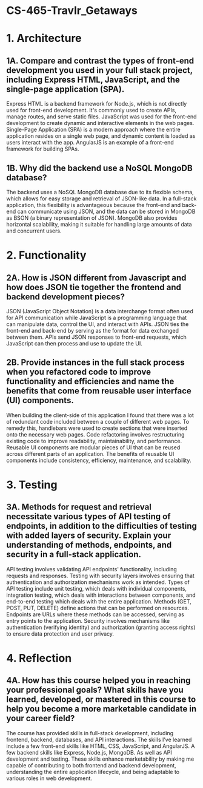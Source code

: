 # CS-465-Travlr_Getaways

# 1. Architecture

## 1A. Compare and contrast the types of front-end development you used in your full stack project, including Express HTML, JavaScript, and the single-page application (SPA).

Express HTML is a backend framework for Node.js, which is not directly used for front-end development. It's commonly used to create APIs, manage routes, and serve static files. JavaScript was used for the front-end development to create dynamic and interactive elements in the web pages. Single-Page Application (SPA) is a modern approach where the entire application resides on a single web page, and dynamic content is loaded as users interact with the app. AngularJS is an example of a front-end framework for building SPAs.

## 1B. Why did the backend use a NoSQL MongoDB database?

The backend uses a NoSQL MongoDB database due to its flexible schema, which allows for easy storage and retrieval of JSON-like data. In a full-stack application, this flexibility is advantageous because the front-end and back-end can communicate using JSON, and the data can be stored in MongoDB as BSON (a binary representation of JSON). MongoDB also provides horizontal scalability, making it suitable for handling large amounts of data and concurrent users.

# 2. Functionality

## 2A. How is JSON different from Javascript and how does JSON tie together the frontend and backend development pieces?

JSON (JavaScript Object Notation) is a data interchange format often used for API communication while JavaScript is a programming language that can manipulate data, control the UI, and interact with APIs. JSON ties the front-end and back-end by serving as the format for data exchanged between them. APIs send JSON responses to front-end requests, which JavaScript can then process and use to update the UI.

## 2B. Provide instances in the full stack process when you refactored code to improve functionality and efficiencies and name the benefits that come from reusable user interface (UI) components.

When building the client-side of this application I found that there was a lot of redundant code included between a couple of different web pages. To remedy this, handlebars were used to create sections that were inserted onto the necessary web pages. Code refactoring involves restructuring existing code to improve readability, maintainability, and performance. Reusable UI components are modular pieces of UI that can be reused across different parts of an application. The benefits of reusable UI components include consistency, efficiency, maintenance, and scalability.

# 3. Testing

## 3A. Methods for request and retrieval necessitate various types of API testing of endpoints, in addition to the difficulties of testing with added layers of security. Explain your understanding of methods, endpoints, and security in a full-stack application.

API testing involves validating API endpoints' functionality, including requests and responses.
Testing with security layers involves ensuring that authentication and authorization mechanisms work as intended. Types of API testing include unit testing, which deals with individual components, integration testing, which deals with interactions between components, and end-to-end testing which deals with the entire application. Methods (GET, POST, PUT, DELETE) define actions that can be performed on resources. Endpoints are URLs where these methods can be accessed, serving as entry points to the application. Security involves mechanisms like authentication (verifying identity) and authorization (granting access rights) to ensure data protection and user privacy.

# 4. Reflection

## 4A. How has this course helped you in reaching your professional goals? What skills have you learned, developed, or mastered in this course to help you become a more marketable candidate in your career field?

The course has provided skills in full-stack development, including frontend, backend, databases, and API interactions. The skills I’ve learned include a few front-end skills like HTML, CSS, JavaScript, and AngularJS. A few backend skills like Express, Node.js, MongoDB. As well as API development and testing. These skills enhance marketability by making me capable of contributing to both frontend and backend development, understanding the entire application lifecycle, and being adaptable to various roles in web development.
